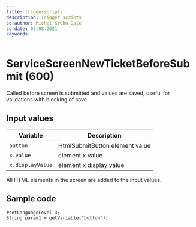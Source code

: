 ```yaml
---
title: triggerscripts
description: Trigger scripts
so.author: Michel Krohn-Dale
so.date: 06.08.2021
keywords:
---
```


# ServiceScreenNewTicketBeforeSubmit (600)

Called before screen is submitted and values are saved, useful for validations with blocking of save.

## Input values

|Variable|Description|
|---|---|
| `button` | HtmlSubmitButton element value|
| `x.value` | element x value|
| `x.displayValue` | element x display value|

All HTML elements in the screen are added to the input values.

## Sample code

```crmscript
#setLanguageLevel 3;
String param1 = getVariable("button");
```
